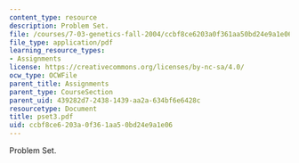 ```yaml
---
content_type: resource
description: Problem Set.
file: /courses/7-03-genetics-fall-2004/ccbf8ce6203a0f361aa50bd24e9a1e06_pset3.pdf
file_type: application/pdf
learning_resource_types:
- Assignments
license: https://creativecommons.org/licenses/by-nc-sa/4.0/
ocw_type: OCWFile
parent_title: Assignments
parent_type: CourseSection
parent_uid: 439282d7-2438-1439-aa2a-634bf6e6428c
resourcetype: Document
title: pset3.pdf
uid: ccbf8ce6-203a-0f36-1aa5-0bd24e9a1e06
---
```

Problem Set.